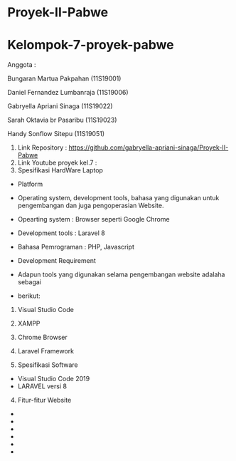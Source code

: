 # Proyek-II-Pabwe
# Kelompok-7-proyek-pabwe
Anggota   :  <p>Bungaran Martua Pakpahan (11S19001)</p>
             <p>Daniel Fernandez Lumbanraja (11S19006)</p>
             <p>Gabryella Apriani Sinaga (11S19022)</p>
             <p>Sarah Oktavia br Pasaribu (11S19023)</p>
             <p>Handy Sonflow Sitepu (11S19051)</p>


1. Link Repository : https://github.com/gabryella-apriani-sinaga/Proyek-II-Pabwe
2. Link Youtube proyek kel.7 : 
3. Spesifikasi HardWare Laptop
* Platform
* Operating system, development tools, bahasa yang digunakan untuk pengembangan dan juga pengoperasian Website.
* Opearting system 		: Browser seperti Google Chrome
* Development tools		: Laravel 8
* Bahasa Pemrograman 		: PHP, Javascript

* Development Requirement
* Adapun tools yang digunakan selama pengembangan website adalaha sebagai 
* berikut:
1. Visual Studio Code
2. XAMPP
3. Chrome Browser
4. Laravel Framework



3. Spesifikasi Software

* Visual Studio Code 2019
* LARAVEL versi 8

4. Fitur-fitur Website

* 
* 
* 
* 
* 
* 

